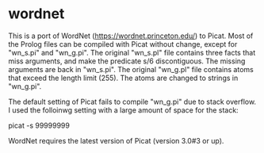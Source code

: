 # wordnet

This is a port of WordNet (https://wordnet.princeton.edu/) to Picat. Most of the Prolog files can be compiled with Picat without change, except for "wn_s.pi" and "wn_g.pi". The original "wn_s.pl" file contains three facts that miss arguments, and make the predicate s/6 discontiguous. The missing arguments are back in "wn_s.pi". The original "wn_g.pl" file contains atoms that exceed the length limit (255). The atoms are changed to strings in "wn_g.pi". 

The default setting of Picat fails to compile "wn_g.pi" due to stack overflow. I used the folloinwg setting with a large amount of space for the stack:

picat -s 99999999

WordNet requires the latest version of Picat (version 3.0#3 or up).
